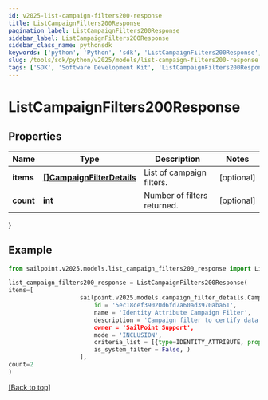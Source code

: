 ```yaml
---
id: v2025-list-campaign-filters200-response
title: ListCampaignFilters200Response
pagination_label: ListCampaignFilters200Response
sidebar_label: ListCampaignFilters200Response
sidebar_class_name: pythonsdk
keywords: ['python', 'Python', 'sdk', 'ListCampaignFilters200Response', 'V2025ListCampaignFilters200Response'] 
slug: /tools/sdk/python/v2025/models/list-campaign-filters200-response
tags: ['SDK', 'Software Development Kit', 'ListCampaignFilters200Response', 'V2025ListCampaignFilters200Response']
---
```


# ListCampaignFilters200Response


## Properties

Name | Type | Description | Notes
------------ | ------------- | ------------- | -------------
**items** | [**[]CampaignFilterDetails**](campaign-filter-details) | List of campaign filters. | [optional] 
**count** | **int** | Number of filters returned. | [optional] 
}

## Example

```python
from sailpoint.v2025.models.list_campaign_filters200_response import ListCampaignFilters200Response

list_campaign_filters200_response = ListCampaignFilters200Response(
items=[
                    sailpoint.v2025.models.campaign_filter_details.Campaign Filter Details(
                        id = '5ec18cef39020d6fd7a60ad3970aba61', 
                        name = 'Identity Attribute Campaign Filter', 
                        description = 'Campaign filter to certify data based on an identity attribute's specified property.', 
                        owner = 'SailPoint Support', 
                        mode = 'INCLUSION', 
                        criteria_list = [{type=IDENTITY_ATTRIBUTE, property=displayName, value=support, operation=CONTAINS, negateResult=false, shortCircuit=false, recordChildMatches=false, id=null, suppressMatchedItems=false, children=null}], 
                        is_system_filter = False, )
                    ],
count=2
)

```
[[Back to top]](#) 

